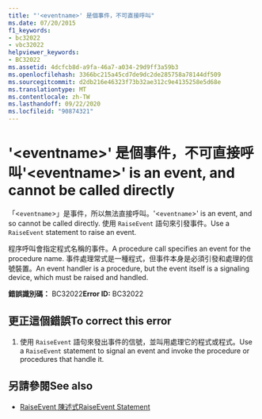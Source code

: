 ```yaml
---
title: "'<eventname>' 是個事件，不可直接呼叫"
ms.date: 07/20/2015
f1_keywords:
- bc32022
- vbc32022
helpviewer_keywords:
- BC32022
ms.assetid: 4dcfcb8d-a9fa-46a7-a034-29d9ff3a59b3
ms.openlocfilehash: 3366bc215a45cd7de9dc2de285758a78144df509
ms.sourcegitcommit: d2db216e46323f73b32ae312c9e4135258e5d68e
ms.translationtype: MT
ms.contentlocale: zh-TW
ms.lasthandoff: 09/22/2020
ms.locfileid: "90874321"
---
```

# <a name="eventname-is-an-event-and-cannot-be-called-directly"></a><span data-ttu-id="18c01-102">'\<eventname>' 是個事件，不可直接呼叫</span><span class="sxs-lookup"><span data-stu-id="18c01-102">'\<eventname>' is an event, and cannot be called directly</span></span>

<span data-ttu-id="18c01-103">「<`eventname`>」是事件，所以無法直接呼叫。</span><span class="sxs-lookup"><span data-stu-id="18c01-103">'<`eventname`>' is an event, and so cannot be called directly.</span></span> <span data-ttu-id="18c01-104">使用 `RaiseEvent` 語句來引發事件。</span><span class="sxs-lookup"><span data-stu-id="18c01-104">Use a `RaiseEvent` statement to raise an event.</span></span>  
  
 <span data-ttu-id="18c01-105">程序呼叫會指定程式名稱的事件。</span><span class="sxs-lookup"><span data-stu-id="18c01-105">A procedure call specifies an event for the procedure name.</span></span> <span data-ttu-id="18c01-106">事件處理常式是一種程式，但事件本身是必須引發和處理的信號裝置。</span><span class="sxs-lookup"><span data-stu-id="18c01-106">An event handler is a procedure, but the event itself is a signaling device, which must be raised and handled.</span></span>  
  
 <span data-ttu-id="18c01-107">**錯誤識別碼：** BC32022</span><span class="sxs-lookup"><span data-stu-id="18c01-107">**Error ID:** BC32022</span></span>  
  
## <a name="to-correct-this-error"></a><span data-ttu-id="18c01-108">更正這個錯誤</span><span class="sxs-lookup"><span data-stu-id="18c01-108">To correct this error</span></span>  
  
1. <span data-ttu-id="18c01-109">使用 `RaiseEvent` 語句來發出事件的信號，並叫用處理它的程式或程式。</span><span class="sxs-lookup"><span data-stu-id="18c01-109">Use a `RaiseEvent` statement to signal an event and invoke the procedure or procedures that handle it.</span></span>  
  
## <a name="see-also"></a><span data-ttu-id="18c01-110">另請參閱</span><span class="sxs-lookup"><span data-stu-id="18c01-110">See also</span></span>

- [<span data-ttu-id="18c01-111">RaiseEvent 陳述式</span><span class="sxs-lookup"><span data-stu-id="18c01-111">RaiseEvent Statement</span></span>](../statements/raiseevent-statement.md)
